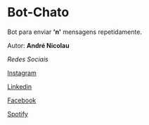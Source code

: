 # Bot-Chato

Bot para enviar **'n'** mensagens repetidamente.

Autor: **André Nicolau**

_Redes Sociais_

[Instagram](instagram.com/rodinhaass)

[Linkedin](https://www.linkedin.com/in/andr%C3%A9-nicolau-56a2a21b0/)

[Facebook](https://www.facebook.com/rodinhaass)

[Spotify](https://open.spotify.com/user/0xkggemo4tc3eqgmug2danlv2)



